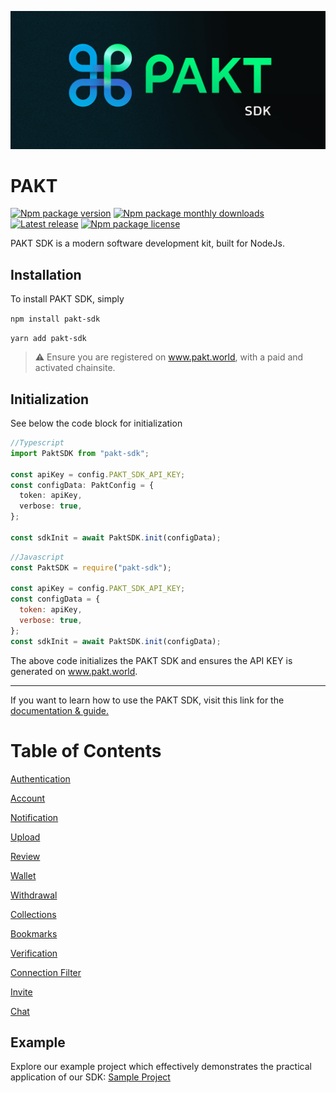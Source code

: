 ![Alt PAKT](./PAKT_SDK.png)

# PAKT

[![Npm package version](https://badgen.net/npm/v/pakt-sdk)](https://www.npmjs.com/package/pakt-sdk)
[![Npm package monthly downloads](https://badgen.net/npm/dt/pakt-sdk)](https://npmjs.ccom/package/pakt-sdk)
[![Latest release](https://badgen.net/github/release/pakt-world/PaktSDK)](https://github.com/pakt-world/PaktSDK/releases)
[![Npm package license](https://badgen.net/npm/license/pakt-sdk)](https://npmjs.com/package/pakt-sdk)

PAKT SDK is a modern software development kit, built for NodeJs.

## Installation

To install PAKT SDK, simply

`npm install pakt-sdk`

`yarn add pakt-sdk`

> :warning: Ensure you are registered on www.pakt.world, with a paid and activated chainsite.

## Initialization

See below the code block for initialization

```typescript
//Typescript
import PaktSDK from "pakt-sdk";

const apiKey = config.PAKT_SDK_API_KEY;
const configData: PaktConfig = {
  token: apiKey,
  verbose: true,
};

const sdkInit = await PaktSDK.init(configData);
```

```javascript
//Javascript
const PaktSDK = require("pakt-sdk");

const apiKey = config.PAKT_SDK_API_KEY;
const configData = {
  token: apiKey,
  verbose: true,
};
const sdkInit = await PaktSDK.init(configData);
```

The above code initializes the PAKT SDK and ensures the API KEY is generated on www.pakt.world.

---

If you want to learn how to use the PAKT SDK, visit this link for the [documentation & guide.](https://pakt-1.gitbook.io/pakt-sdk/web-sdk/overview/getting-started)

# Table of Contents

[Authentication](https://docs.pakt.world/pakt/web-sdk/overview/references/authentication)

[Account](https://docs.pakt.world/pakt/web-sdk/overview/references/account)

[Notification](https://docs.pakt.world/pakt/web-sdk/overview/references/notifications)

[Upload](https://docs.pakt.world/pakt/web-sdk/overview/references/upload)

[Review](https://docs.pakt.world/pakt/web-sdk/overview/references/reviews)

[Wallet](https://docs.pakt.world/pakt/web-sdk/overview/references/wallet)

[Withdrawal](https://docs.pakt.world/pakt/web-sdk/overview/references/wallet/withdrawal)

[Collections](https://docs.pakt.world/pakt/web-sdk/overview/references/collections)

[Bookmarks](https://docs.pakt.world/pakt/web-sdk/overview/references/bookmarks)

[Verification](https://docs.pakt.world/pakt/web-sdk/overview/references/verification)

[Connection Filter](https://docs.pakt.world/pakt/web-sdk/overview/references/connection-filters)

[Invite](https://docs.pakt.world/pakt/web-sdk/overview/references/invite)

[Chat](https://docs.pakt.world/pakt/web-sdk/overview/references/messaging-wip)

## Example

Explore our example project which effectively demonstrates the practical application of our SDK:
[Sample Project](https://github.com/Jendorski/PAKT-SDK-Sample)
